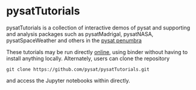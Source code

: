 # pysatTutorials

pysatTutorials is a collection of interactive demos of pysat and
supporting and analysis packages such as pysatMadrigal, pysatNASA, 
pysatSpaceWeather and others in the [pysat penumbra](https://github.com/pysat)

These tutorials may be run directly [online](https://mybinder.org/v2/gh/pysat/pysatTutorials/main),
using binder without having to install anything locally. 
Alternately, users can clone the repository  

```
git clone https://github.com/pysat/pysatTutorials.git
```

and access the Jupyter notebooks within directly. 
